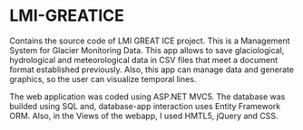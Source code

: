 # LMI-GREATICE
Contains the source code of LMI GREAT ICE project. This is a Management System for Glacier Monitoring Data.
This app allows to save glaciological, hydrological and meteorological data in CSV files that meet a document format established previously. Also, this app can manage data and 
generate graphics, so the user can visualize temporal lines.

The web application was coded using ASP.NET MVC5. The database was builded using SQL and, database-app interaction uses Entity Framework ORM.
Also, in the Views of the webapp, I used HMTL5, jQuery and CSS.
